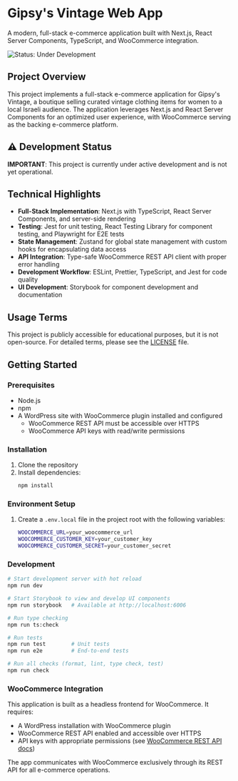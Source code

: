 # Gipsy's Vintage Web App

A modern, full-stack e-commerce application built with Next.js, React Server Components, TypeScript, and WooCommerce integration.

![Status: Under Development](https://img.shields.io/badge/Status-Under%20Development-yellow)

## Project Overview

This project implements a full-stack e-commerce application for Gipsy's Vintage, a boutique selling curated vintage clothing items for women to a local Israeli audience. The application leverages Next.js and React Server Components for an optimized user experience, with WooCommerce serving as the backing e-commerce platform.

## ⚠️ Development Status

**IMPORTANT**: This project is currently under active development and is not yet operational.

## Technical Highlights

- **Full-Stack Implementation**: Next.js with TypeScript, React Server Components, and server-side rendering
- **Testing**: Jest for unit testing, React Testing Library for component testing, and Playwright for E2E tests
- **State Management**: Zustand for global state management with custom hooks for encapsulating data access
- **API Integration**: Type-safe WooCommerce REST API client with proper error handling
- **Development Workflow**: ESLint, Prettier, TypeScript, and Jest for code quality
- **UI Development**: Storybook for component development and documentation

## Usage Terms

This project is publicly accessible for educational purposes, but it is not open-source. For detailed terms, please see the [LICENSE](./LICENSE) file.

## Getting Started

### Prerequisites

- Node.js
- npm
- A WordPress site with WooCommerce plugin installed and configured
  - WooCommerce REST API must be accessible over HTTPS
  - WooCommerce API keys with read/write permissions

### Installation

1. Clone the repository
2. Install dependencies:
   ```bash
   npm install
   ```

### Environment Setup

1. Create a `.env.local` file in the project root with the following variables:
   ```bash
   WOOCOMMERCE_URL=your_woocommerce_url
   WOOCOMMERCE_CUSTOMER_KEY=your_customer_key
   WOOCOMMERCE_CUSTOMER_SECRET=your_customer_secret
   ```

### Development

```bash
# Start development server with hot reload
npm run dev

# Start Storybook to view and develop UI components
npm run storybook   # Available at http://localhost:6006

# Run type checking
npm run ts:check

# Run tests
npm run test        # Unit tests
npm run e2e         # End-to-end tests

# Run all checks (format, lint, type check, test)
npm run check
```

### WooCommerce Integration

This application is built as a headless frontend for WooCommerce. It requires:

- A WordPress installation with WooCommerce plugin
- WooCommerce REST API enabled and accessible over HTTPS
- API keys with appropriate permissions (see [WooCommerce REST API docs](https://woocommerce.github.io/woocommerce-rest-api-docs/))

The app communicates with WooCommerce exclusively through its REST API for all e-commerce operations.
